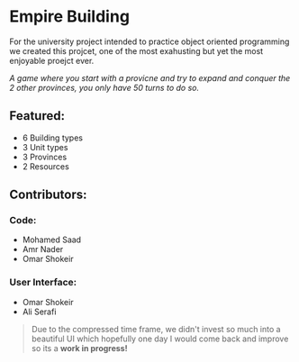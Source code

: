 # Empire Building

For the university project intended to practice object oriented programming we created this projcet, one of the most exahusting but yet the most enjoyable proejct ever.

*A game where you start with a provicne and try to expand and conquer the 2 other provinces, you only have 50 turns to do so.*

## Featured:
- 6 Building types
- 3 Unit types
- 3 Provinces
- 2 Resources

## Contributors:
### Code:
- Mohamed Saad
- Amr Nader
- Omar Shokeir

### User Interface:
- Omar Shokeir
- Ali Serafi

> Due to the compressed time frame, we didn't invest so much into a beautiful UI which hopefully one day I would come back and improve so its a **work in progress!** 

